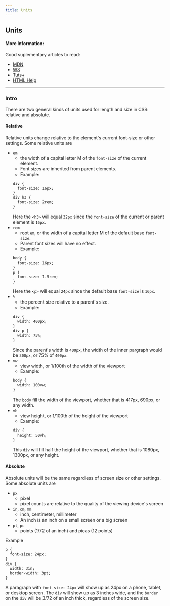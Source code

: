 ```yaml
---
title: Units
---
```

## Units

#### More Information:
<!-- Please add any articles you think might be helpful to read before writing the article -->
Good suplementary articles to read:

- <a href='https://developer.mozilla.org/en-US/docs/Learn/CSS/Introduction_to_CSS/Values_and_units' target='_blank'>MDN</a>
- <a href='https://www.w3schools.com/cssref/css_units.asp' target='_blank'>W3</a>
- <a href='https://webdesign.tutsplus.com/articles/7-css-units-you-might-not-know-about--cms-22573' target='_blank'>Tuts+</a>
- <a href='http://www.htmlhelp.com/reference/css/units.html' target='_blank'>HTML Help</a>

<hr />

### Intro

There are two general kinds of units used for length and size in CSS: relative and absolute. 

#### Relative 
Relative units change relative to the element's current font-size or other settings. Some relative units are 
- ```em```
  - the width of a capital letter M of the ```font-size``` of the current element. 
  - Font sizes are inherited from parent elements. 
  - Example: 
  ```html
  div {
    font-size: 16px;
  }
  div h3 {
    font-size: 2rem;
  }
  ``` 
  Here the ```<h3>``` will equal ```32px``` since the ```font-size``` of the current or parent element is ```16px```. 
- ```rem```
  - root ```em```, or the width of a capital letter M of the default base ```font-size```. 
  - Parent font sizes will have no effect. 
  - Example: 
  ```html
  body {
    font-size: 16px;
  }
  p {
    font-size: 1.5rem;
  }
  ``` 
  Here the ```<p>``` will equal ```24px``` since the default base ```font-size``` is ```16px```. 
- ```%``` 
  - the percent size relative to a parent's size.
  - Example: 
  ```html
  div {
    width: 400px;
  }
  div p {
    width: 75%;
  }
  ``` 
   Since the parent's width is ```400px```, the width of the inner pargraph would be ```300px```, or 75% of ```400px```. 
- ```vw```
  - view width, or 1/100th of the width of the viewport
  - Example: 
  ```html
  body {
    width: 100vw;
  }
  ``` 
  The ```body``` fill the width of the viewport, whether that is 417px, 690px, or any width. 
- ```vh```
  - view height, or 1/100th of the height of the viewport
  - Example: 
  ```html
  div {
    height: 50vh;
  }
  ``` 
  This ```div``` will fill half the height of the viewport, whether that is 1080px, 1300px, or any height. 

#### Absolute
Absolute units  will be the same regardless of screen size or other settings. Some absolute units are 
- ```px```
  - pixel
  - pixel counts are relative to the quality of the viewing device's screen
- ```in```, ```cm```, ```mm```
  - inch, centimeter, millimeter
  - An inch is an inch on a small screen or a big screen
- ```pt```, ```pc```
  - points (1/72 of an inch) and picas (12 points)
  
Example 
```html
p {
  font-size: 24px;
}
div {
  width: 3in;
  border-width: 3pt;
}

```
A paragraph with ```font-size: 24px``` will show up as 24px on a phone, tablet, or desktop screen.
The ```div``` will show up as 3 inches wide, and the ```border``` on the ```div``` will be 3/72 of an inch thick, regardless of the screen size. 
